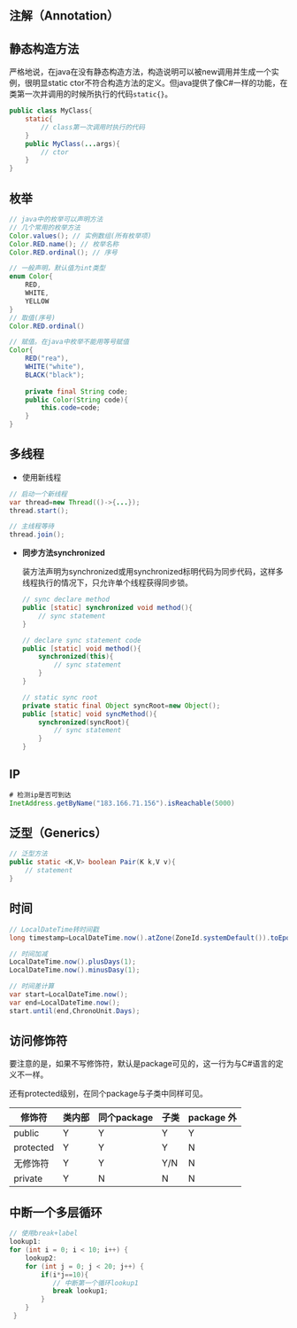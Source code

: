 ## 注解（Annotation）



## 静态构造方法

严格地说，在java在没有静态构造方法，构造说明可以被new调用并生成一个实例，很明显static ctor不符合构造方法的定义。但java提供了像C#一样的功能，在类第一次并调用的时候所执行的代码`static{}`。

``` java
public class MyClass{
    static{
        // class第一次调用时执行的代码
    }
    public MyClass(...args){
        // ctor
    }
}
```



## 枚举

```java
// java中的枚举可以声明方法
// 几个常用的枚举方法
Color.values(); // 实例数组(所有枚举项)
Color.RED.name(); // 枚举名称
Color.RED.ordinal(); // 序号

// 一般声明，默认值为int类型
enum Color{
    RED,
    WHITE,
    YELLOW
}
// 取值(序号)
Color.RED.ordinal()

// 赋值。在java中枚举不能用等号赋值
Color{
    RED("rea"),
    WHITE("white"),
    BLACK("black");
    
    private final String code;
    public Color(String code){
        this.code=code;
    }
}
```



## 多线程

* 使用新线程

```java
// 启动一个新线程
var thread=new Thread(()->{...});
thread.start();

// 主线程等待
thread.join();
```

* **同步方法synchronized**

  装方法声明为synchronized或用synchronized标明代码为同步代码，这样多线程执行的情况下，只允许单个线程获得同步锁。

  ```java
  // sync declare method
  public [static] synchronized void method(){
      // sync statement
  }
  
  // declare sync statement code
  public [static] void method(){
      synchronized(this){
          // sync statement
      }
  }
  
  // static sync root
  private static final Object syncRoot=new Object();
  public [static] void syncMethod(){
      synchronized(syncRoot){
          // sync statement
      }
  }
  ```

## IP

```java
# 检测ip是否可到达
InetAddress.getByName("183.166.71.156").isReachable(5000)
```



## 泛型（Generics）

```java
// 泛型方法
public static <K,V> boolean Pair(K k,V v){
    // statement
}

```

## 时间

```java
// LocalDateTime转时间戳
long timestamp=LocalDateTime.now().atZone(ZoneId.systemDefault()).toEpochSecond();

// 时间加减
LocalDateTime.now().plusDays(1);
LocalDateTime.now().minusDasy(1);

// 时间差计算
var start=LocalDateTime.now();
var end=LocalDateTime.now();
start.until(end,ChronoUnit.Days);
```



## 访问修饰符

要注意的是，如果不写修饰符，默认是package可见的，这一行为与C#语言的定义不一样。

还有protected级别，在同个package与子类中同样可见。

| 修饰符    | 类内部 | 同个package | 子类 | package 外 |
| --------- | ------ | ----------- | ---- | ---------- |
| public    | Y      | Y           | Y    | Y          |
| protected | Y      | Y           | Y    | N          |
| 无修饰符  | Y      | Y           | Y/N  | N          |
| private   | Y      | N           | N    | N          |



## 中断一个多层循环

```java
// 使用break+label
lookup1:
for (int i = 0; i < 10; i++) {
    lookup2:
    for (int j = 0; j < 20; j++) {
        if(i*j==10){       
           // 中断第一个循环lookup1
           break lookup1;
        }        
    }
 }
```



